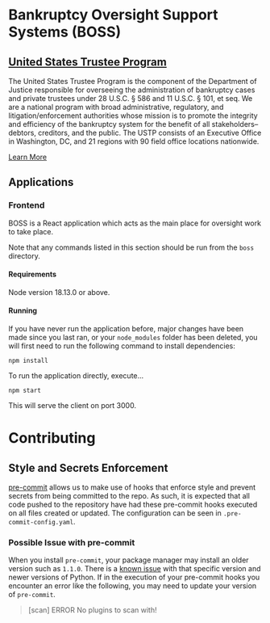 # Bankruptcy Oversight Support Systems (BOSS)

## [United States Trustee Program](https://www.justice.gov/ust)

The United States Trustee Program is the component of the Department of Justice responsible for overseeing the administration of bankruptcy cases and private trustees under 28 U.S.C. § 586 and 11 U.S.C. § 101, et seq. We are a national program with broad administrative, regulatory, and litigation/enforcement authorities whose mission is to promote the integrity and efficiency of the bankruptcy system for the benefit of all stakeholders–debtors, creditors, and the public. The USTP consists of an Executive Office in Washington, DC, and 21 regions with 90 field office locations nationwide.

[Learn More](https://www.justice.gov/ust/about-program)

## Applications

### Frontend

BOSS is a React application which acts as the main place for oversight work to take place.

Note that any commands listed in this section should be run from the `boss` directory.

#### Requirements

Node version 18.13.0 or above.

#### Running

If you have never run the application before, major changes have been made since you last ran, or your `node_modules` folder has been deleted, you will first need to run the following command to install dependencies:

```shell
npm install
```

To run the application directly, execute...

```shell
npm start
```

This will serve the client on port 3000.

# Contributing

## Style and Secrets Enforcement

[pre-commit](https://pre-commit.com) allows us to make use of hooks that enforce style and prevent secrets from being committed to the repo. As such, it is expected that all code pushed to the repository have had these pre-commit hooks executed on all files created or updated. The configuration can be seen in `.pre-commit-config.yaml`.

### Possible Issue with pre-commit

When you install `pre-commit`, your package manager may install an older version such as `1.1.0`. There is a [known issue](https://github.com/Yelp/detect-secrets/issues/452) with that specific version and newer versions of Python. If in the execution of your pre-commit hooks you encounter an error like the following, you may need to update your version of `pre-commit`.

> [scan]  ERROR   No plugins to scan with!
